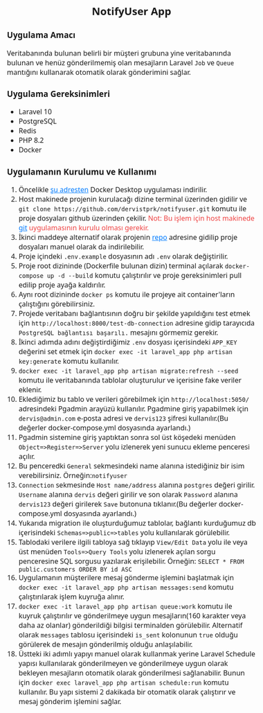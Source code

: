 <!DOCTYPE html>
<html lang="tr">
<head>
  <meta charset="utf-8">
  <title></title>
  <style>
    a {
      color: #007bff;
      text-decoration: underline;
    }
  </style>
</head>
<body style="font-family:'Segoe UI',serif; font-size: 16px;" >
    <h2 style="text-align:center">NotifyUser App</h2>
    <h3>Uygulama Amacı</h3>
    <p>
        Veritabanında bulunan belirli bir müşteri grubuna yine veritabanında bulunan ve henüz gönderilmemiş olan mesajların Laravel <code>Job</code> ve <code>Queue</code> mantığını kullanarak otomatik olarak gönderimini sağlar.
    </p>
    <h3>Uygulama Gereksinimleri</h3>
    <ul>
        <li>Laravel 10</li>
        <li>PostgreSQL</li>
        <li>Redis</li>
        <li>PHP 8.2</li>
        <li>Docker</li>
    </ul>
    <h3>Uygulamanın Kurulumu ve Kullanımı</h3>
    <ol>
        <li>Öncelikle <a href="https://www.docker.com/products/docker-desktop/">şu adresten</a> Docker Desktop uygulaması indirilir.</li>
        <li>
            Host makinede projenin kurulacağı dizine terminal üzerinden gidilir ve <code>git clone https://github.com/dervistprk/notifyuser.git</code> komutu ile proje dosyaları github üzerinden çekilir. <span style="color: #ef4444">Not: Bu işlem için host makinede <a href="https://git-scm.com/downloads">git</a> uygulamasının kurulu olması gerekir.</span>
        </li>
        <li>İkinci maddeye alternatif olarak projenin <a href="https://github.com/dervistprk/notifyuser">repo</a> adresine gidilip proje dosyaları manuel olarak da indirilebilir.</li>
        <li>Proje içindeki <code>.env.example</code> dosyasının adı <code>.env</code> olarak değiştirilir.</li>
        <li>Proje root dizininde (Dockerfile bulunan dizin) terminal açılarak <code>docker-compose up -d --build</code> komutu çalıştırılır ve proje gereksinimleri pull edilip proje ayağa kaldırılır.</li>
        <li>Aynı root dizininde <code>docker ps</code> komutu ile projeye ait container'ların çalıştığını görebilirsiniz.</li>
        <li>Projede veritabanı bağlantısının doğru bir şekilde yapıldığını test etmek için <code>http://localhost:8000/test-db-connection</code> adresine gidip tarayıcıda <code>PostgreSQL bağlantısı başarılı.</code> mesajını görmemiz gerekir.</li>
        <li>İkinci adımda adını değiştirdiğimiz <code>.env</code> dosyası içerisindeki <code>APP_KEY</code> değerini set etmek için <code>docker exec -it laravel_app php artisan key:generate</code> komutu kullanılır.</li>
        <li><code>docker exec -it laravel_app php artisan migrate:refresh --seed</code> komutu ile veritabanında tablolar oluşturulur ve içerisine fake veriler eklenir.</li>
        <li>Eklediğimiz bu tablo ve verileri görebilmek için <code>http://localhost:5050/</code> adresindeki Pgadmin arayüzü kullanılır. Pgadmine giriş yapabilmek için <code>dervis@admin.com</code> e-posta adresi ve <code>dervis123</code> şifresi kullanılır.(Bu değerler docker-compose.yml dosyasında ayarlandı.)</li>
        <li>Pgadmin sistemine giriş yaptıktan sonra sol üst köşedeki menüden <code>Object=>Register=>Server</code> yolu izlenerek yeni sunucu ekleme penceresi açılır.</li>
        <li>Bu penceredki <code>General</code> sekmesindeki name alanına istediğiniz bir isim verebilirsiniz. Örneğin:<code>notifyuser</code></li>
        <li><code>Connection</code> sekmesinde <code>Host name/address</code> alanına <code>postgres</code> değeri girilir. <code>Username</code> alanına <code>dervis</code> değeri girilir ve son olarak <code>Password</code> alanına <code>dervis123</code> değeri girilerek <code>Save</code> butonuna tıklanır.(Bu değerler docker-compose.yml dosyasında ayarlandı.)</li>
        <li>Yukarıda migration ile oluşturduğumuz tablolar, bağlantı kurduğumuz db içerisindeki <code>Schemas=>public=>tables</code> yolu kullanılarak görülebilir.</li>
        <li>Tablodaki verilere ilgili tabloya sağ tıklayıp <code>View/Edit Data</code> yolu ile veya üst menüden <code>Tools=>Query Tools</code> yolu izlenerek açılan sorgu penceresine SQL sorgusu yazılarak erişilebilir. Örneğin: <code>SELECT * FROM public.customers ORDER BY id ASC </code></li>
        <li>Uygulamanın müşterilere mesaj gönderme işlemini başlatmak için <code>docker exec -it laravel_app php artisan messages:send</code> komutu çalıştırılarak işlem kuyruğa alınır.</li>
        <li><code>docker exec -it laravel_app php artisan queue:work</code> komutu ile kuyruk çalıştırılır ve gönderilmeye uygun mesajların(160 karakter veya daha az olanlar) gönderildiği bilgisi terminalden görülebilir. Alternatif olarak <code>messages</code> tablosu içerisindeki <code>is_sent</code> kolonunun <code>true</code> olduğu görülerek de mesajın gönderilmiş olduğu anlaşılabilir.</li>
        <li>Üstteki iki adımlı yapıyı manuel olarak kullanmak yerine Laravel Schedule yapısı kullanılarak gönderilmeyen ve gönderilmeye uygun olarak bekleyen mesajların otomatik olarak gönderilmesi sağlanabilir. Bunun için <code>docker exec laravel_app php artisan schedule:run</code> komutu kullanılır. Bu yapı sistemi 2 dakikada bir otomatik olarak çalıştırır ve mesaj gönderim işlemini sağlar.</li>
    </ol>
</body>
</html>
